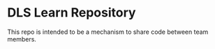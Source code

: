 # DLS Learn Repository

This repo is intended to be a mechanism to share code between team members.

